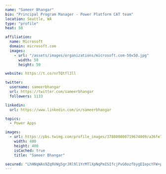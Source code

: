 ```yaml
---
name: "Sameer Bhangar"
bio: "Principal Program Manager - Power Platform CAT team"
location: Seattle, WA
type: "profile"
heat: 50

affiliation:
  name: Microsoft
  domain: microsoft.com
  images:
    - url: "/assets/images/organizations/microsoft.com-50x50.jpg"
      width: 50
      height: 50

website: https://t.co/nrTQtfl3ll

twitter:
  username: sameerbhangar
  url: https://twitter.com/sameerbhangar
  followers: 1133

linkedin:
  url: https://www.linkedin.com/in/sameerbhangar

topics:
  - Power Apps

images:
  - url: https://pbs.twimg.com/profile_images/378800000719674009/a36fe7ddfab1778b76e5793772e43798_400x400.jpeg
    width: 400
    height: 400
    isCached: true
    title: "Sameer Bhangar"

secured: "LhHNqWAs9Zq9VWg5grJRl9l1YrMTlXpNqPmISIfcjPvG0ozfbygEIopcYFW+pJolAnHoYgA8wWBZGOWh9S3hNk5sGJE+8YeulS9AqvlYmI1F1J99XwJKmusoA5rB0KylJN4ND1SuvSYeHL/aj4WSOs5FksjFuzO5UFSXE/3FyHdqFVNJK/xTNn03lr3MGs8kMEfvIlhfBhf20gHgW+INx1SGjFZqDvPkjuQ/e7YZVBk3MLPHWzGDeWnU7eE4OoUrj1a40jFkLCpNS5bfKrjsW1iv54JaTd6aKxu9Rymy4K8n6GGVLWsLHDvR55o/vE0YsijtVNR60h4GkLzOqRKb+wJmPEYTHHOatZMiY0upaMlFqJg7AMja4IHJTZdlGivvjnfGjFNrFb9NPHf4d3daiHS2D9MbWzeQdnfQq3xKlq8=;+Wq11PE4jsZvnnQ9rNVGLg=="
---
```


